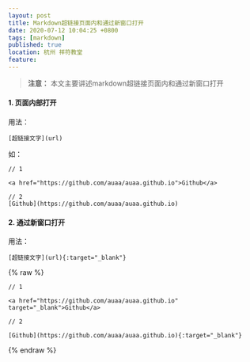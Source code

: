 ```yaml
---
layout: post
title: Markdown超链接页面内和通过新窗口打开
date: 2020-07-12 10:04:25 +0800
tags: [markdown]
published: true
location: 杭州 祥符教堂
feature: 
---
```


> **注意：** 本文主要讲述markdown超链接页面内和通过新窗口打开

#### 1. 页面内部打开

用法：
```
[超链接文字](url) 
```
如：
```
// 1

<a href="https://github.com/auaa/auaa.github.io">Github</a>

// 2
[Github](https://github.com/auaa/auaa.github.io)

```


#### 2. 通过新窗口打开

用法：
```
[超链接文字](url){:target="_blank"}
```

{% raw %}
```
// 1

<a href="https://github.com/auaa/auaa.github.io" target="_blank">Github</a>

// 2

[Github](https://github.com/auaa/auaa.github.io){:target="_blank"}
```
{% endraw %}


